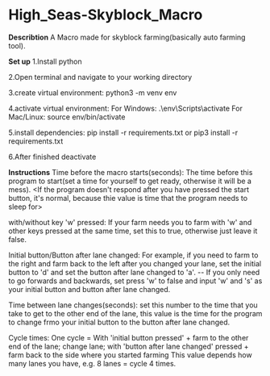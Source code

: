 # High_Seas-Skyblock_Macro


**Describtion**
A Macro made for skyblock farming(basically auto farming tool).

**Set up**
1.Install python

2.Open terminal and navigate to your working directory

3.create virtual environment:
  python3 -m venv env
  
4.activate virtual environment:
For Windows:
  .\env\Scripts\activate
For Mac/Linux:
  source env/bin/activate
  
5.install dependencies:
  pip install -r requirements.txt
or
  pip3 install -r requirements.txt

6.After finished
  deactivate


**Instructions**
Time before the macro starts(seconds):
  The time before this program to start(set a time for yourself to get ready, otherwise it will be a mess).
  <If the program doesn't respond after you have pressed the start button, it's normal, because thie value is time that the program needs to sleep for>

  
with/without key 'w' pressed:
  If your farm needs you to farm with 'w' and other keys pressed at the same time, set this to true, otherwise just leave it false.

  
Initial button/Button after lane changed:
  For example, if you need to farm to the right and farm back to the left after you changed your lane, set the initial button to 'd' and set the button
  after lane changed to 'a'. -- If you only need to go forwards and backwards, set press 'w' to false and input 'w' and 's' as your initial button and
  button after lane changed.


Time between lane changes(seconds):
  set this number to the time that you take to get to the other end of the lane, this value is the time for the program to change frmo your initial button     to the button after lane changed.


Cycle times:
  One cycle = With 'initial button pressed' + farm to the other end of the lane; change lane; with 'button after lane changed' pressed + farm back to the
  side where you started farming
  This value depends how many lanes you have, e.g.  8 lanes = cycle 4 times.
